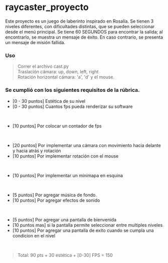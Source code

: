 # raycaster_proyecto

Este proyecto es un juego de laberinto inspirado en Rosalía. Se tienen 3 niveles diferentes, con dificultades distintas, que se pueden seleccionar desde el menú principal. Se tiene 60 SEGUNDOS para encontrar la salida; al encontrarlo, se muestra un mensaje de éxito. En caso contrario, se presenta un mensaje de misión fallida. 

### Uso
> Correr el archivo cast.py <br />
> Traslación cámara: up, down, left, right <br />
> Rotación horizontal cámara: 'a', 'd' y el mouse. <br />

### Se cumplió con los siguientes requisitos de la rúbrica. 
- [0 - 30 puntos] Estética de su nivel
- [0 - 30 puntos] Cuantos fps pueda renderizar su software
<br />

- [10 puntos] Por colocar un contador de fps
<br />

- [20 puntos] Por implementar una cámara con movimiento hacia delante y hacia atrás y rotación
- [10 puntos] Por implementar rotación con el mouse
<br />

- [10 puntos] Por implementar un minimapa en esquina
<br />

- [5 puntos] Por agregar música de fondo.
- [10 puntos] Por agregar efectos de sonido
<br />

- [5 puntos] Por agregar una pantalla de bienvenida 
- [10 puntos mas] si la pantalla permite seleccionar entre multiples niveles 
- [10 puntos] Por agregar una pantalla de exito cuando se cumpla una condicion en el nivel
<br />

> Total: 90 pts + 30 estética + [0-30] FPS = 150
